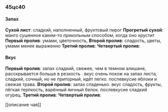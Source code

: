 ### 45цс40
#### Запах
**Сухой лист**: сладкий, наполненный, фруктовый пирог
**Прогретый сухой**: манго сушенное каким-то прикольным способом, когда оно хрустит
**Первый пролив**: умами, цветочность,
**Второй пролив**: сладость, цветы, умами менее выраженно
**Третий пролив**:
**Четвертый пролив**:

#### Вкус
**Первый пролив**: запах сладкий, свежее, чем в темном алишане, расскрывается больше в резкость . вкус очень похож на запах листа, сладкий, сочный, но не приторный, идёт легко. послевкусие яблоки и свежая трава.
**Второй пролив**: запах сладенько. вкус сладость, фрукты, лёгкая терпкость, варённый яичный белок. послевкусие сладкий огурец.
**Третий пролив**:
**Четвертый пролив**:


[[описание чая]]